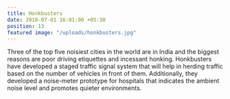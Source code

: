 ```yaml
---
title: Honkbusters
date: 2018-07-01 16:01:00 +05:30
position: 13
featured image: "/uploads/honkbusters.jpg"
---
```


Three of the top five noisiest cities in the world are in India and the biggest reasons are poor driving etiquettes and incessant honking. Honkbusters have developed a staged traffic signal system that will help in herding traffic based on the number of vehicles in front of them. Additionally, they developed a noise-meter prototype for hospitals that indicates the ambient noise level and promotes quieter environments.
